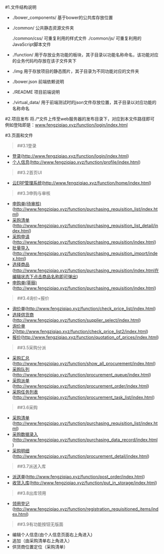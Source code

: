 #1.文件结构说明  

   *  ./bower_components/    基于bower的公共库存放位置  

   *  ./common/    公共静态资源文件夹  

       ./common/css/    可重复利用的样式文件
       ./common/js/     可重复利用的JavaScript脚本文件  

   *  ./function/    用于存放业务功能的板块，其子目录以功能名称命名，该功能对应的业务代码均存放在该子文件夹下  

   *  ./img    用于存放项目的静态图片，其子目录为不同功能对应的文件夹  

   *  ./bower.json   前端依赖说明  

   *  ./README    项目前端说明  

   *  ./virtual_data/    用于前端测试时的json文件存放位置，其子目录以对应功能的名称命名

#2.项目发布
    将./*文件上传至web服务器的发布目录下，对应到本文件路径即可 例如登陆即是：www.fengziqiao.xyz/function/login/index.html

#3.页面和文件
> ##3.1登录  
 *  [登录](http://www.fengziqiao.xyz/function/login/index.html)(http://www.fengziqiao.xyz/function/login/index.html)  
 *  [个人信息](http://www.fengziqiao.xyz/function/profile/index.html)(http://www.fengziqiao.xyz/function/profile/index.html)  

>##3.2首页UI
*  [云ERP管理系统](http://www.fengziqiao.xyz/function/home/index.html)(http://www.fengziqiao.xyz/function/home/index.html)  

>##3.3申购与审核
*  [申购单(待审核)](http://www.fengziqiao.xyz/function/purchasing_requisition_list/index.html)(http://www.fengziqiao.xyz/function/purchasing_requisition_list/index.html)  
*  [采购清单](http://www.fengziqiao.xyz/function/purchasing_requisition_list_detail/index.html)(http://www.fengziqiao.xyz/function/purchasing_requisition_list_detail/index.html)  
*  [采购申请](http://www.fengziqiao.xyz/function/purchasing_requisition/index.html)(http://www.fengziqiao.xyz/function/purchasing_requisition/index.html)
*  [批量导入](http://www.fengziqiao.xyz/function/purchasing_requisition_import/index.html)(http://www.fengziqiao.xyz/function/purchasing_requisition_import/index.html)  
*  [选择商品](http://www.fengziqiao.xyz/function/purchasing_requisition/index.html)(http://www.fengziqiao.xyz/function/purchasing_requisition/index.html在编辑状态下点击商品名称即可弹出)
*  [申购单(草稿)](http://www.fengziqiao.xyz/function/purchasing_requisition/index.html)(http://www.fengziqiao.xyz/function/purchasing_requisition/index.html)  

>##3.4询价+报价
*  [询价单](http://www.fengziqiao.xyz/function/check_price_list/index.html)(http://www.fengziqiao.xyz/function/check_price_list/index.html)  
*  [选择供货商](http://www.fengziqiao.xyz/function/supplier_select/index.html)(http://www.fengziqiao.xyz/function/supplier_select/index.html)  
*  [询价单2](http://www.fengziqiao.xyz/function/check_price_list2/index.html)(http://www.fengziqiao.xyz/function/check_price_list2/index.html)
*  [报价](http://www.fengziqiao.xyz/function/quotation_of_prices/index.html)(http://www.fengziqiao.xyz/function/quotation_of_prices/index.html)

>##3.5采购分派
*  [采购汇总](http://www.fengziqiao.xyz/function/show_all_procurement/index.html)(http://www.fengziqiao.xyz/function/show_all_procurement/index.html)
*  [采购队列](http://www.fengziqiao.xyz/function/procurement_queue/index.html)(http://www.fengziqiao.xyz/function/procurement_queue/index.html)
*  [采购派单](http://www.fengziqiao.xyz/function/procurement_order/index.html)(http://www.fengziqiao.xyz/function/procurement_order/index.html)
*  [采购任务列表](http://www.fengziqiao.xyz/function/procurement_task_list/index.html)(http://www.fengziqiao.xyz/function/procurement_task_list/index.html)

>##3.6采购  
*  [采购清单](http://www.fengziqiao.xyz/function/purchasing_requisition_list/index.html)(http://www.fengziqiao.xyz/function/purchasing_requisition_list/index.html)  
*  [采购数据录入](http://www.fengziqiao.xyz/function/purchasing_data_record/index.html)(http://www.fengziqiao.xyz/function/purchasing_data_record/index.html)  
*  [采购明细](http://www.fengziqiao.xyz/function/procurement_detail/index.html)(http://www.fengziqiao.xyz/function/procurement_detail/index.html)  

>##3.7派送入库
*  [派送单](http://www.fengziqiao.xyz/function/post_order/index.html)(http://www.fengziqiao.xyz/function/post_order/index.html)  
*  [收货入库](http://www.fengziqiao.xyz/function/put_in_storage/index.html)(http://www.fengziqiao.xyz/function/put_in_storage/index.html)  

>##3.8出库领用
*  [领用登记](http://www.fengziqiao.xyz/function/registration_requisitioned_items/index.html)(http://www.fengziqiao.xyz/function/registration_requisitioned_items/index.html)

>##3.9有功能按钮无版面
*  编辑个人信息(由个人信息页面右上角进入)
*  追加（由采购清单右上角进入）
*  供货商位置定位（采购清单）
